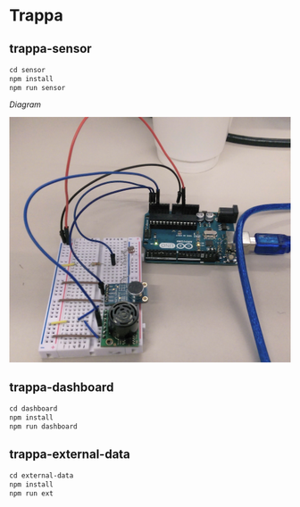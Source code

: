 # Trappa


## trappa-sensor

```
cd sensor
npm install
npm run sensor
```

*Diagram*

![diagram](sensor_diagram.jpg)

## trappa-dashboard

```
cd dashboard
npm install
npm run dashboard
```

## trappa-external-data

```
cd external-data
npm install
npm run ext
```